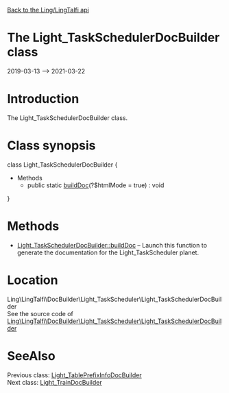 [Back to the Ling/LingTalfi api](https://github.com/lingtalfi/LingTalfi/blob/master/doc/api/Ling/LingTalfi.md)



The Light_TaskSchedulerDocBuilder class
================
2019-03-13 --> 2021-03-22






Introduction
============

The Light_TaskSchedulerDocBuilder class.



Class synopsis
==============


class <span class="pl-k">Light_TaskSchedulerDocBuilder</span>  {

- Methods
    - public static [buildDoc](https://github.com/lingtalfi/LingTalfi/blob/master/doc/api/Ling/LingTalfi/DocBuilder/Light_TaskScheduler/Light_TaskSchedulerDocBuilder/buildDoc.md)(?$htmlMode = true) : void

}






Methods
==============

- [Light_TaskSchedulerDocBuilder::buildDoc](https://github.com/lingtalfi/LingTalfi/blob/master/doc/api/Ling/LingTalfi/DocBuilder/Light_TaskScheduler/Light_TaskSchedulerDocBuilder/buildDoc.md) &ndash; Launch this function to generate the documentation for the Light_TaskScheduler planet.





Location
=============
Ling\LingTalfi\DocBuilder\Light_TaskScheduler\Light_TaskSchedulerDocBuilder<br>
See the source code of [Ling\LingTalfi\DocBuilder\Light_TaskScheduler\Light_TaskSchedulerDocBuilder](https://github.com/lingtalfi/LingTalfi/blob/master/DocBuilder/Light_TaskScheduler/Light_TaskSchedulerDocBuilder.php)



SeeAlso
==============
Previous class: [Light_TablePrefixInfoDocBuilder](https://github.com/lingtalfi/LingTalfi/blob/master/doc/api/Ling/LingTalfi/DocBuilder/Light_TablePrefixInfo/Light_TablePrefixInfoDocBuilder.md)<br>Next class: [Light_TrainDocBuilder](https://github.com/lingtalfi/LingTalfi/blob/master/doc/api/Ling/LingTalfi/DocBuilder/Light_Train/Light_TrainDocBuilder.md)<br>
